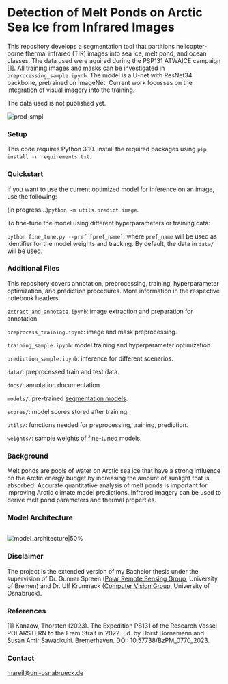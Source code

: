 # Detection of Melt Ponds on Arctic Sea Ice from Infrared Images

This repository develops a segmentation tool that partitions helicopter-borne thermal infrared (TIR) images into sea ice, melt pond, and ocean classes. 
The data used were aquired during the PSP131 ATWAICE campaign [1]. All training images and masks can be investigated in ```preprocessing_sample.ipynb```.
The model is a U-net with ResNet34 backbone, pretrained on ImageNet. Current work focusses on the integration of visual imagery into the training.

The data used is not published yet.

![pred_smpl](https://github.com/marlens123/pond_segmentation/assets/80780236/e0298018-ea2d-44a4-9711-a00b69464980)

### Setup
This code requires Python 3.10. Install the required packages using ```pip install -r requirements.txt```.

### Quickstart
If you want to use the current optimized model for inference on an image, use the following:

(in progress...)```python -m utils.predict image```.

To fine-tune the model using different hyperparameters or training data:

```python fine_tune.py --pref [pref_name]```, where ```pref_name``` will be used as identifier for the model weights and tracking. By default, the data in ```data/``` will be used.

### Additional Files
This repository covers annotation, preprocessing, training, hyperparameter optimization, and prediction procedures. More information in the respective notebook headers.

```extract_and_annotate.ipynb```: image extraction and preparation for annotation.

```preprocess_training.ipynb```: image and mask preprocessing.

```training_sample.ipynb```: model training and hyperparameter optimization.

```prediction_sample.ipynb```: inference for different scenarios.

```data/```: preprocessed train and test data.

```docs/```: annotation documentation.

```models/```: pre-trained [segmentation models](https://github.com/qubvel/segmentation_models).

```scores/```: model scores stored after training.

```utils/```: functions needed for preprocessing, training, prediction.

```weights/```: sample weights of fine-tuned models.

### Background
Melt ponds are pools of water on Arctic sea ice that have a strong influence on the Arctic energy budget by increasing the amount of sunlight that is absorbed. 
Accurate quantitative analysis of melt ponds is important for improving Arctic climate model predictions.
Infrared imagery can be used to derive melt pond parameters and thermal properties.

### Model Architecture
<img scr="https://github.com/marlens123/ponds_extended/assets/80780236/84dde17c-6ecd-4608-af7f-7be75de84729" width="200">

![model_architecture|50%](https://github.com/marlens123/ponds_extended/assets/80780236/84dde17c-6ecd-4608-af7f-7be75de84729)

### Disclaimer
The project is the extended version of my Bachelor thesis under the supervision of Dr. Gunnar Spreen ([Polar Remote Sensing Group](https://seaice.uni-bremen.de/research-group/), University of Bremen)
and Dr. Ulf Krumnack ([Computer Vision Group](https://www.ikw.uni-osnabrueck.de/en/research_groups/computer_vision.html), University of Osnabrück).

### References
[1] Kanzow, Thorsten (2023). The Expedition PS131 of the Research Vessel POLARSTERN to the
Fram Strait in 2022. Ed. by Horst Bornemann and Susan Amir Sawadkuhi. Bremerhaven. DOI: 10.57738/BzPM\_0770\_2023.


### Contact
mareil@uni-osnabrueck.de
